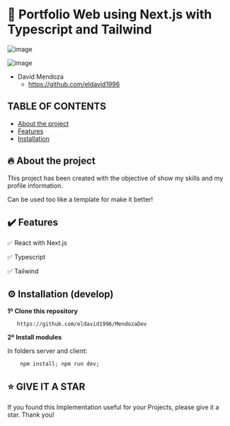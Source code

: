 # 🦄 Portfolio Web using Next.js with Typescript and Tailwind
![image](https://github.com/user-attachments/assets/b57ebc55-c511-4b5f-a159-8e5074c7c160)

![image](https://github.com/user-attachments/assets/3b45196b-810a-4d18-a45e-cf8a491c91b8)

+ David Mendoza
  - https://github.com/eldavid1996
    
## TABLE OF CONTENTS

* [About the project](#-about-the-project)
* [Features](#%EF%B8%8F-features)
* [Installation](#%EF%B8%8F-installation-develop)

## 🔥 About the project

This project has been created with the objective of show my skills and my profile information.

Can be used too like a template for make it better!

## ✔️ Features

✅ React with Next.js

✅ Typescript

✅ Tailwind

## ⚙️ Installation (develop)

**1º Clone this repository**

       https://github.com/eldavid1996/MendozaDev

**2º Install modules**

In folders server and client:

        npm install; npm run dev;

## ⭐️ GIVE IT A STAR

If you found this Implementation useful for your Projects, please give it a star. Thank you!
